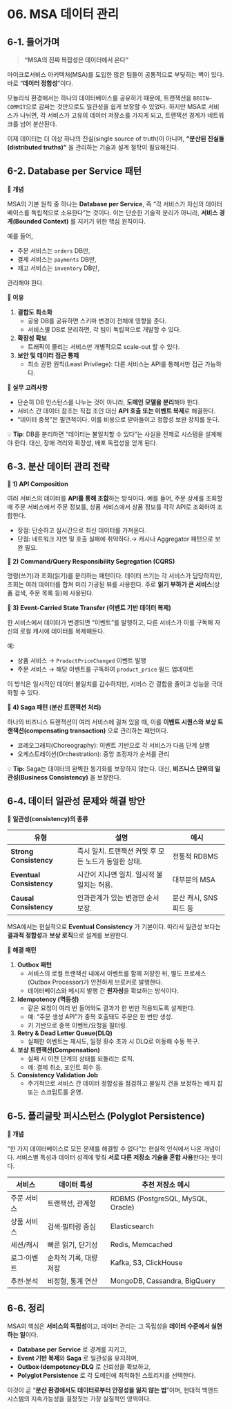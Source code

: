 # 06. MSA 데이터 관리



## **6-1. 들어가며**

> **“MSA의 진짜 복잡성은 데이터에서 온다”**

마이크로서비스 아키텍처(MSA)를 도입한 많은 팀들이 공통적으로 부딪히는 벽이 있다. 바로 “**데이터 정합성**”이다.

모놀리식 환경에서는 하나의 데이터베이스를 공유하기 때문에, 트랜잭션을 `BEGIN–COMMIT`으로 감싸는 것만으로도 일관성을 쉽게 보장할 수 있었다. 하지만 MSA로 서비스가 나뉘면, 각 서비스가 고유의 데이터 저장소를 가지게 되고, 트랜잭션 경계가 네트워크를 넘어 분산된다.

이제 데이터는 더 이상 하나의 진실(single source of truth)이 아니며, **“분산된 진실들(distributed truths)”** 을 관리하는 기술과 설계 철학이 필요해진다.



## **6-2. Database per Service 패턴**

**🔹 개념**

MSA의 기본 원칙 중 하나는 **Database per Service**, 즉 “각 서비스가 자신의 데이터베이스를 독립적으로 소유한다”는 것이다. 이는 단순한 기술적 분리가 아니라, **서비스 경계(Bounded Context)** 를 지키기 위한 핵심 원칙이다.

예를 들어,

- 주문 서비스는 `orders` DB만,
- 결제 서비스는 `payments` DB만,
- 재고 서비스는 `inventory` DB만,

관리해야 한다.

**🔹 이유**

1. **결합도 최소화**
   - 공용 DB를 공유하면 스키마 변경이 전체에 영향을 준다.
   - 서비스별 DB로 분리하면, 각 팀이 독립적으로 개발할 수 있다.
2. **확장성 확보**
   - 트래픽이 몰리는 서비스만 개별적으로 scale-out 할 수 있다.
3. **보안 및 데이터 접근 통제**
   - 최소 권한 원칙(Least Privilege): 다른 서비스는 API를 통해서만 접근 가능하다.

**🔹 실무 고려사항**

- 단순히 DB 인스턴스를 나누는 것이 아니라, **도메인 모델을 분리**해야 한다.
- 서비스 간 데이터 참조는 직접 조인 대신 **API 호출 또는 이벤트 복제**로 해결한다.
- “데이터 중복”은 필연적이다. 이를 비용으로 받아들이고 정합성 보완 장치를 둔다.

💡 **Tip**: DB를 분리하면 “데이터는 불일치할 수 있다”는 사실을 전제로 시스템을 설계해야 한다. 대신, 장애 격리와 확장성, 배포 독립성을 얻게 된다.



## **6-3. 분산 데이터 관리 전략**

**🔹 1) API Composition**

여러 서비스의 데이터를 **API를 통해 조합**하는 방식이다. 예를 들어, 주문 상세를 조회할 때 주문 서비스에서 주문 정보를, 상품 서비스에서 상품 정보를 각각 API로 조회하여 조합한다.

- 장점: 단순하고 실시간으로 최신 데이터를 가져온다.
- 단점: 네트워크 지연 및 호출 실패에 취약하다.→ 캐시나 Aggregator 패턴으로 보완 필요.

**🔹 2) Command/Query Responsibility Segregation (CQRS)**

명령(쓰기)과 조회(읽기)를 분리하는 패턴이다. 데이터 쓰기는 각 서비스가 담당하지만, 조회는 여러 데이터를 합쳐 미리 가공된 뷰를 사용한다. 주로 **읽기 부하가 큰 서비스**(상품 검색, 주문 목록 등)에 사용된다.

**🔹 3) Event-Carried State Transfer (이벤트 기반 데이터 복제)**

한 서비스에서 데이터가 변경되면 “이벤트”를 발행하고, 다른 서비스가 이를 구독해 자신의 로컬 캐시에 데이터를 복제해둔다.

예:

- 상품 서비스 → `ProductPriceChanged` 이벤트 발행
- 주문 서비스 → 해당 이벤트를 구독하여 `product_price` 필드 업데이트

이 방식은 일시적인 데이터 불일치를 감수하지만, 서비스 간 결합을 줄이고 성능을 극대화할 수 있다.

**🔹 4) Saga 패턴 (분산 트랜잭션 처리)**

하나의 비즈니스 트랜잭션이 여러 서비스에 걸쳐 있을 때, 이를 **이벤트 시퀀스와 보상 트랜잭션(compensating transaction)** 으로 관리하는 패턴이다.

- 코레오그래피(Choreography): 이벤트 기반으로 각 서비스가 다음 단계 실행
- 오케스트레이션(Orchestration): 중앙 조정자가 순서를 관리

💡 **Tip:** Saga는 데이터의 완벽한 동기화를 보장하지 않는다. 대신, **비즈니스 단위의 일관성(Business Consistency)** 을 보장한다.



## **6-4. 데이터 일관성 문제와 해결 방안**

**🔹 일관성(consistency)의 종류**

| **유형**                 | **설명**                                             | **예시**               |
| ------------------------ | ---------------------------------------------------- | ---------------------- |
| **Strong Consistency**   | 즉시 일치. 트랜잭션 커밋 후 모든 노드가 동일한 상태. | 전통적 RDBMS           |
| **Eventual Consistency** | 시간이 지나면 일치. 일시적 불일치는 허용.            | 대부분의 MSA           |
| **Causal Consistency**   | 인과관계가 있는 변경만 순서 보장.                    | 분산 캐시, SNS 피드 등 |

MSA에서는 현실적으로 **Eventual Consistency** 가 기본이다. 따라서 일관성 보다는 **결과적 정합성**과 **보상 로직**으로 설계를 보완한다.

**🔹 해결 패턴**

1. **Outbox 패턴**
   - 서비스의 로컬 트랜잭션 내에서 이벤트를 함께 저장한 뒤, 별도 프로세스(Outbox Processor)가 안전하게 브로커로 발행한다.
   - 데이터베이스와 메시지 발행 간 **원자성**을 확보하는 방식이다.
2. **Idempotency (멱등성)**
   - 같은 요청이 여러 번 들어와도 결과가 한 번만 적용되도록 설계한다.
   - 예: “주문 생성 API”가 중복 호출돼도 주문은 한 번만 생성.
   - 키 기반으로 중복 이벤트/요청을 필터링.
3. **Retry & Dead Letter Queue(DLQ)**
   - 실패한 이벤트는 재시도, 일정 횟수 초과 시 DLQ로 이동해 수동 복구.
4. **보상 트랜잭션(Compensation)**
   - 실패 시 이전 단계의 상태를 되돌리는 로직.
   - 예: 결제 취소, 포인트 회수 등.
5. **Consistency Validation Job**
   - 주기적으로 서비스 간 데이터 정합성을 점검하고 불일치 건을 보정하는 배치 잡 또는 스크립트를 운영.



## **6-5. 폴리글랏 퍼시스턴스 (Polyglot Persistence)**

**🔹 개념**

“한 가지 데이터베이스로 모든 문제를 해결할 수 없다”는 현실적 인식에서 나온 개념이다. 서비스별 특성과 데이터 성격에 맞춰 **서로 다른 저장소 기술을 혼합 사용**한다는 뜻이다.

| **서비스**  | **데이터 특성**        | **추천 저장소 예시**              |
| ----------- | ---------------------- | --------------------------------- |
| 주문 서비스 | 트랜잭션, 관계형       | RDBMS (PostgreSQL, MySQL, Oracle) |
| 상품 서비스 | 검색·필터링 중심       | Elasticsearch                     |
| 세션/캐시   | 빠른 읽기, 단기성      | Redis, Memcached                  |
| 로그·이벤트 | 순차적 기록, 대량 저장 | Kafka, S3, ClickHouse             |
| 추천·분석   | 비정형, 통계 연산      | MongoDB, Cassandra, BigQuery      |



## **6-6. 정리**

MSA의 핵심은 **서비스의 독립성**이고, 데이터 관리는 그 독립성을 **데이터 수준에서 실현하는 일**이다.

- **Database per Service** 로 경계를 지키고,
- **Event 기반 복제**와 **Saga** 로 일관성을 유지하며,
- **Outbox·Idempotency·DLQ** 로 신뢰성을 확보하고,
- **Polyglot Persistence** 로 각 도메인에 최적화된 스토리지를 선택한다.

이것이 곧 “**분산 환경에서도 데이터로부터 안정성을 잃지 않는 법**”이며, 현대적 백엔드 시스템의 지속가능성을 결정짓는 가장 실질적인 영역이다.